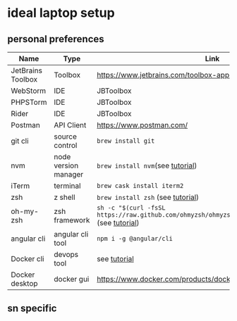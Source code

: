 # ideal laptop setup

## personal preferences

|Name|Type|Link|
|---|---|---|
|JetBrains Toolbox|Toolbox|https://www.jetbrains.com/toolbox-app/|
|WebStorm|IDE|JBToolbox|
|PHPSTorm|IDE|JBToolbox|
|Rider|IDE|JBToolbox|
|Postman|API Client|https://www.postman.com/|
|git cli|source control|`brew install git`|
|nvm|node version manager|`brew install nvm`(see [tutorial](https://github.com/nijicha/install_nodejs_and_yarn_homebrew))|
|iTerm|terminal|`brew cask install iterm2`|
|zsh|z shell|`brew install zsh` (see [tutorial](https://github.com/ohmyzsh/ohmyzsh/wiki/Installing-ZSH))|
|oh-my-zsh|zsh framework|`sh -c "$(curl -fsSL https://raw.github.com/ohmyzsh/ohmyzsh/master/tools/install.sh)"` (see [tutorial](https://github.com/ohmyzsh/ohmyzsh/wiki/Installing-ZSH))|
|angular cli|angular cli tool|`npm i -g @angular/cli`|
|Docker cli|devops tool|see [tutorial](https://docs.docker.com/docker-for-mac/)|
|Docker desktop|docker gui|https://www.docker.com/products/docker-desktop|

## sn specific
